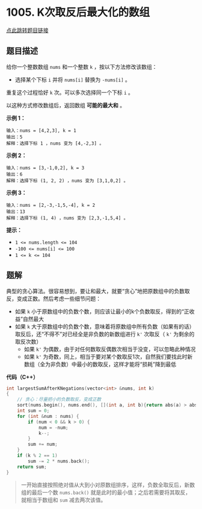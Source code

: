 # 1005. K次取反后最大化的数组

[点此跳转题目链接](https://leetcode.cn/problems/maximize-sum-of-array-after-k-negations/description/)

## 题目描述

给你一个整数数组 `nums` 和一个整数 `k` ，按以下方法修改该数组：

- 选择某个下标 `i` 并将 `nums[i]` 替换为 `-nums[i]` 。

重复这个过程恰好 `k` 次。可以多次选择同一个下标 `i` 。

以这种方式修改数组后，返回数组 **可能的最大和** 。

 

**示例 1：**

```
输入：nums = [4,2,3], k = 1
输出：5
解释：选择下标 1 ，nums 变为 [4,-2,3] 。
```

**示例 2：**

```
输入：nums = [3,-1,0,2], k = 3
输出：6
解释：选择下标 (1, 2, 2) ，nums 变为 [3,1,0,2] 。
```

**示例 3：**

```
输入：nums = [2,-3,-1,5,-4], k = 2
输出：13
解释：选择下标 (1, 4) ，nums 变为 [2,3,-1,5,4] 。
```

 

**提示：**

- `1 <= nums.length <= 104`
- `-100 <= nums[i] <= 100`
- `1 <= k <= 104`



## 题解

典型的贪心算法。很容易想到，要让和最大，就要“贪心”地把原数组中的负数取反，变成正数。然后考虑一些细节问题：

- 如果 `k` 小于原数组中的负数个数，则应该让最小的k个负数取反，得到的“正收益”自然最大
- 如果 `k` 大于原数组中的负数个数，意味着将原数组中所有负数（如果有的话）取反后，还“不得不”对已经全是非负数的新数组进行 `k'` 次取反（ `k'` 为剩余的取反次数）
  - 如果 `k'` 为偶数，由于对任何数取反偶数次相当于没变，可以忽略此种情况
  - 如果 `k'` 为奇数，同上，相当于要对某个数取反1次，自然我们要找此时新数组（全为非负数）中最小的数取反，这样才能将“损耗”降到最低

**代码（C++）**

```cpp
int largestSumAfterKNegations(vector<int> &nums, int k)
{
    // 贪心：尽量把小的负数取反，变成正数
    sort(nums.begin(), nums.end(), [](int a, int b){return abs(a) > abs(b);});
    int sum = 0;
    for (int &num : nums) {
        if (num < 0 && k > 0) {
            num = -num;
            k--;
        }
        sum += num;
    }
    if (k % 2 == 1)
        sum -= 2 * nums.back();
    return sum;
}
```

> 一开始直接按照绝对值从大到小对原数组排序，这样，负数全取反后，新数组的最后一个数 `nums.back()` 就是此时的最小值；之后若需要将其取反，就相当于数组和 `sum` 减去两次该值。